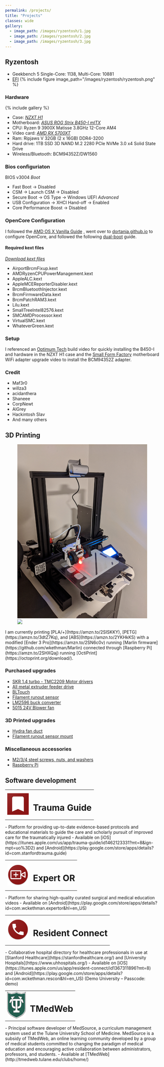 ```yaml
---
permalink: /projects/
title: "Projects"
classes: wide
gallery:
  - image_path: /images/ryzentosh/1.jpg
  - image_path: /images/ryzentosh/2.jpg
  - image_path: /images/ryzentosh/3.jpg
---
```


## Ryzentosh
- Geekbench 5 Single-Core: 1138, Multi-Core: 10881
- [EFI](https://github.com/wkethman/EFI)
{% include figure image_path="/images/ryzentosh/ryzentosh.png" %}
### Hardware
{% include gallery %}
- Case: [*NZXT H1*](https://www.nzxt.com/products/h1-matte-white)
- Motherboard: [*ASUS ROG Strix B450-I mITX*](https://www.asus.com/us/Motherboards/ROG-STRIX-B450-I-GAMING/)
- CPU: Ryzen 9 3900X Matisse 3.8GHz 12-Core AM4
- Video card: [*AMD RX 5700XT*](https://www.powercolor.com/product?id=1565842787)
- Ram: Ripjaws V 32GB (2 x 16GB) DDR4-3200
- Hard drive: 1TB SSD 3D NAND M.2 2280 PCIe NVMe 3.0 x4 Solid State Drive
- Wireless/Bluetooth: BCM94352Z/DW1560

### Bios configuriaton
BIOS v3004 
*Boot*
- Fast Boot -> Disabled
- CSM -> Launch CSM -> Disabled
- Secure Boot -> OS Type -> Windows UEFI
*Advanced*
- USB Configuration -> XHCI Hand-off -> Enabled
- Core Performance Boost -> Disabled

### OpenCore Configuration
I followed the [AMD OS X Vanilla Guide](https://vanilla.amd-osx.com/) , went over to [dortania.github.io](https://dortania.github.io/OpenCore-Desktop-Guide/) to configure OpenCore, and followed the following [dual-boot](https://www.tonymacx86.com/threads/macos-win-dual-boot-at-same-disk-with-opencore.295892/) guide.

#### Required kext files
[*Download kext files*](/assets/files/kexts-06202020.zip)
- AirportBrcmFixup.kext
- AMDRyzenCPUPowerManagement.kext
- AppleALC.kext
- AppleMCEReporterDisabler.kext
- BrcmBluetoothInjector.kext
- BrcmFirmwareData.kext
- BrcmPatchRAM3.kext
- Lilu.kext
- SmallTreeIntel82576.kext
- SMCAMDProcessor.kext
- VirtualSMC.kext
- WhateverGreen.kext

### Setup
I referenced an [Optimum Tech](https://www.youtube.com/watch?v=hVs7i-wm5W0) build video for quickly installing the B450-I and hardware in the NZXT H1 case and the [Small Form Factory](https://www.youtube.com/watch?v=HUTHN8reR38) motherboard WiFi adapter upgrade video to install the BCM94352Z adapter. 

### Credit
- Maf3r0
- willza3
- acidanthera
- Shaneee
- CorpNewt
- AlGrey
- Hackintosh Slav 
- And many others

## 3D Printing
<figure class="half">
	<img src="/images/3dprinter/1.jpg">
	<img src="/images/3dprinter/2.jpg">
</figure>
I am currently printing [PLA/+](https://amzn.to/2SISKKY), [PETG](https://amzn.to/3dtZ7Kq), and [ABS](https://amzn.to/2YKHkKS) with a modified [Ender 3 Pro](https://amzn.to/2SN6c0v) running [Marlin firmware](https://github.com/wkethman/Marlin) connected through [Raspberry Pi](https://amzn.to/2SHXQaj) running [OctiPrint](https://octoprint.org/download/).

### Purchased upgrades
- [SKR 1.4 turbo - TMC2209 Motor drivers](https://amzn.to/2xI1MAI)
- [All metal extruder feeder drive](https://amzn.to/2YPZlXQ)
- [BLTouch](https://amzn.to/2L6w57p)
- [Filament runout sensor](https://amzn.to/2yCenpC)
- [LM2596 buck converter](https://amzn.to/35DOTUY)
- [5015 24V Blower fan](https://amzn.to/2SIlVy4)

### 3D Printed upgrades
- [Hydra fan duct](https://www.thingiverse.com/thing:4062242)
- [Filament runout sensor mount](https://www.thingiverse.com/thing:4014649)

### Miscellaneous accessories
- [M2/3/4 steel screws, nuts, and washers](https://amzn.to/3b7e0Ra)
- [Raspberry Pi](https://amzn.to/2SHXQaj)

## Software development
<table>
	<tr>
		<td><img src="/images/development/trauma_guide_200.png" alt="Trauma Guide" width="70" height="70"></td>
		<td><h1>Trauma Guide</h1></td>
	</tr>
</table>
- Platform for providing up-to-date evidence-based protocols and educational materials to guide the care and scholarly pursuit of improved care for the traumatically injured
- Available on [iOS](https://itunes.apple.com/us/app/trauma-guide/id1462123331?mt=8&ign-mpt=uo%3D2) and [Android](https://play.google.com/store/apps/details?id=com.stanfordtrauma.guide)

<table>
	<tr>
		<td><img src="/images/development/expert_or_200.png" alt="Expert OR" width="70" height="70"></td>
		<td><h1>Expert OR</h1></td>
	</tr>
</table>
- Platform for sharing high-quality curated surgical and medical education videos
- Available on [Android](https://play.google.com/store/apps/details?id=com.wckethman.expertor&hl=en_US)

<table>
	<tr>
		<td><img src="/images/development/res_connect_200.png" alt="Resident Connect" width="70" height="70"></td>
		<td><h1>Resident Connect</h1></td>
	</tr>
</table>
- Collaborative hospital directory for healthcare professionals in use at [Stanford Healthcare](https://stanfordhealthcare.org/) and [University Hospitals](https://www.uhhospitals.org/)
- Available on [iOS](https://itunes.apple.com/us/app/resident-connect/id1367311896?mt=8) and [Android](https://play.google.com/store/apps/details?id=com.wckethman.rescon&hl=en_US) (Demo University – Passcode: demo)

<table>
	<tr>
		<td><img src="/images/development/tu.png" alt="TMedWeb" width="60"></td>
		<td><h1>TMedWeb</h1></td>
	</tr>
</table>
- Principal software developer of MedSource, a curriculum management system used at the Tulane University School of Medicine. MedSource is a subsidy of TMedWeb, an online learning community developed by a group of medical students committed to changing the paradigm of medical education and encouraging active collaboration between administrators, professors, and students.
- Available at [TMedWeb](http://tmedweb.tulane.edu/clubs/home/)